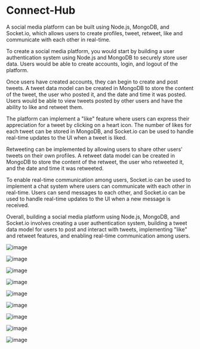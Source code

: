 # Connect-Hub

A social media platform can be built using Node.js, MongoDB, and Socket.io, which allows users to create profiles, tweet, retweet, like and communicate with each other in real-time.

To create a social media platform, you would start by building a user authentication system using Node.js and MongoDB to securely store user data. Users would be able to create accounts, login, and logout of the platform.

Once users have created accounts, they can begin to create and post tweets. A tweet data model can be created in MongoDB to store the content of the tweet, the user who posted it, and the date and time it was posted. Users would be able to view tweets posted by other users and have the ability to like and retweet them.

The platform can implement a "like" feature where users can express their appreciation for a tweet by clicking on a heart icon. The number of likes for each tweet can be stored in MongoDB, and Socket.io can be used to handle real-time updates to the UI when a tweet is liked.

Retweeting can be implemented by allowing users to share other users' tweets on their own profiles. A retweet data model can be created in MongoDB to store the content of the retweet, the user who retweeted it, and the date and time it was retweeted.

To enable real-time communication among users, Socket.io can be used to implement a chat system where users can communicate with each other in real-time. Users can send messages to each other, and Socket.io can be used to handle real-time updates to the UI when a new message is received.

Overall, building a social media platform using Node.js, MongoDB, and Socket.io involves creating a user authentication system, building a tweet data model for users to post and interact with tweets, implementing "like" and retweet features, and enabling real-time communication among users.



![image](https://user-images.githubusercontent.com/123350438/232527244-f3183da9-aba9-4b6a-9586-734121be9d51.png)

![image](https://user-images.githubusercontent.com/123350438/232527766-e6c3cf19-6102-4e50-8536-98fb0b6e88fa.png)

![image](https://user-images.githubusercontent.com/123350438/232532247-fdd214d6-c9b0-4946-8df8-0d45ad000be5.png)

![image](https://user-images.githubusercontent.com/123350438/232533309-ae83401f-a70c-4080-83bc-c252162fb67f.png)

![image](https://user-images.githubusercontent.com/123350438/232533453-a4728e91-8bab-4555-a0ae-8c5e43ab8c54.png)

![image](https://user-images.githubusercontent.com/123350438/232533616-24c92e08-e326-4b86-964a-0bc93c77c86f.png)

![image](https://user-images.githubusercontent.com/123350438/232533825-545a91f1-99dc-46af-b07d-9458371846ad.png)

![image](https://user-images.githubusercontent.com/123350438/232536394-fff078a3-9ba4-494f-b380-55966facabf5.png)

![image](https://user-images.githubusercontent.com/123350438/232537121-65ced42b-7f82-4306-b57e-e5618e2e7835.png)


